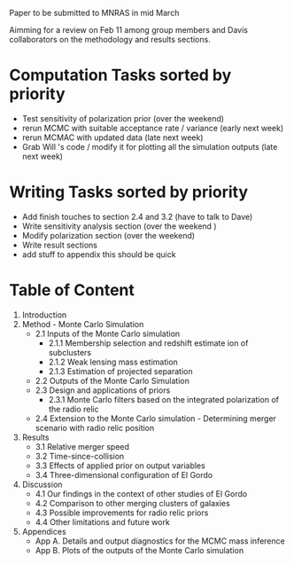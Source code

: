 Paper to be submitted to MNRAS in mid March

Aimming for a review on Feb 11 among group members and Davis collaborators
on the methodology and results sections.

Computation Tasks sorted by priority  
=====
*  Test sensitivity of polarization prior (over the weekend)
*  rerun MCMC with suitable acceptance rate / variance (early next week) 
*  rerun MCMAC with updated data (late next week) 
*  Grab Will 's code / modify it for plotting all the simulation outputs
  (late next week) 

Writing Tasks sorted by priority  
=====
*  Add finish touches to section 2.4 and 3.2 (have to talk to Dave) 
*  Write sensitivity analysis section (over the weekend )  
*  Modify polarization section (over the weekend) 
*  Write result sections  
*  add stuff to appendix this should be quick

Table of Content
====
1. Introduction 
2. Method - Monte Carlo Simulation 
	* 2.1 Inputs of the Monte Carlo simulation 
		* 2.1.1 Membership selection and redshift estimate ion of subclusters 
		* 2.1.2 Weak lensing mass estimation 
		* 2.1.3 Estimation of projected separation 
	* 2.2 Outputs of the Monte Carlo Simulation 		
	* 2.3 Design and applications of priors 
		* 2.3.1 Monte Carlo filters based on the integrated polarization of the radio relic 
	* 2.4 Extension to the Monte Carlo simulation - Determining merger
	scenario with radio relic position 
3. Results 
	* 3.1 Relative merger speed  
	* 3.2 Time-since-collision
	* 3.3 Effects of applied prior on output variables 
	* 3.4 Three-dimensional configuration of El Gordo 
4. Discussion 
	* 4.1 Our findings in the context of other studies of El Gordo
	* 4.2 Comparison to other merging clusters of galaxies 
	* 4.3 Possible improvements for radio relic priors  
	* 4.4 Other limitations and future work 
5. Appendices 
	* App A. Details and output diagnostics for the MCMC mass inference 
	* App B. Plots of the outputs of the Monte Carlo simulation 
